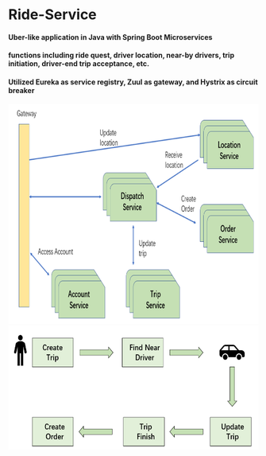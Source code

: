 # Ride-Service

#### Uber-like application in Java with Spring Boot Microservices
#### functions including ride quest, driver location, near-by drivers, trip initiation, driver-end trip acceptance, etc. 
#### Utilized Eureka as service registry, Zuul as gateway, and Hystrix as circuit breaker 

<img height=442 width=800 src="/1.png">
<img height=249 width=600 src="/2.png">
